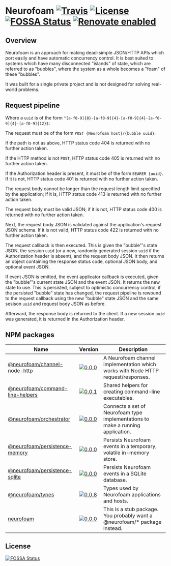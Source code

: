 # Neurofoam [![Travis](https://img.shields.io/travis/jameswilddev/neurofoam.svg)](https://travis-ci.org/jameswilddev/neurofoam) [![License](https://img.shields.io/github/license/jameswilddev/neurofoam.svg)](https://github.com/jameswilddev/neurofoam/blob/master/license) [![FOSSA Status](https://app.fossa.io/api/projects/git%2Bgithub.com%2Fjameswilddev%2Fneurofoam.svg?type=shield)](https://app.fossa.io/projects/git%2Bgithub.com%2Fjameswilddev%2Fneurofoam?ref=badge_shield) [![Renovate enabled](https://img.shields.io/badge/renovate-enabled-brightgreen.svg)](https://renovatebot.com/)

## Overview

Neurofoam is an approach for making dead-simple JSON/HTTP APIs which port easily
and have automatic concurrency control.  It is best suited to systems which have
many disconnected "islands" of state, which are referred to as "bubbles", where
the system as a whole becomes a "foam" of these "bubbles".

It was built for a single private project and is not designed for solving
real-world problems.

## Request pipeline

Where a `uuid` is of the form
`^[a-f0-9]{8}-[a-f0-9]{4}-[a-f0-9]{4}-[a-f0-9]{4}-[a-f0-9]{12}$`:

The request must be of the form `POST {Neurofoam host}/{bubble uuid}`.

If the path is not as above, HTTP status code 404 is returned with no further
action taken.

If the HTTP method is not `POST`, HTTP status code 405 is returned with no
further action taken.

If the Authorization header is present, it must be of the form `BEARER {uuid}`.
If it is not, HTTP status code 401 is returned with no further action taken.

The request body cannot be longer than the request length limit specified by the
application; if it is, HTTP status code 413 is returned with no further action
taken.

The request body must be valid JSON; if it is not, HTTP status code 400 is
returned with no further action taken.

Next, the request body JSON is validated against the application's request JSON
schema.  If it is not valid, HTTP status code 422 is returned with no further
action taken.

The request callback is then executed.  This is given the "bubble"'s state JSON,
the session `uuid` (or a new, randomly generated session `uuid` if the
Authorization header is absent), and the request body JSON.  It then returns an
object containing the response status code, optional JSON body, and optional
event JSON.

If event JSON is emitted, the event applicator callback is executed, given the
"bubble"'s current state JSON and the event JSON.  It returns the new state to
use.  This is persisted, subject to optimistic concurrency control; if the
persisted "bubble" state has changed, the request pipeline is rewound to the
request callback using the new "bubble" state JSON and the same sesison `uuid`
and request body JSON as before.

Afterward, the response body is returned to the client.  If a new session `uuid`
was generated, it is returned in the Authorization header.

## NPM packages

Name                                                               | Version                                                                                                                                     | Description                                                                     
------------------------------------------------------------------ | ------------------------------------------------------------------------------------------------------------------------------------------- | --------------------------------------------------------------------------------
[@neurofoam/channel-node-http](@neurofoam/channel-node-http)       | [![0.0.0](https://img.shields.io/npm/v/@neurofoam/channel-node-http.svg)](https://www.npmjs.com/package/@neurofoam/channel-node-http)       | A Neurofoam channel implementation which works with Node HTTP request/responses.
[@neurofoam/command-line-helpers](@neurofoam/command-line-helpers) | [![0.0.1](https://img.shields.io/npm/v/@neurofoam/command-line-helpers.svg)](https://www.npmjs.com/package/@neurofoam/command-line-helpers) | Shared helpers for creating command-line executables.                           
[@neurofoam/orchestrator](@neurofoam/orchestrator)                 | [![0.0.0](https://img.shields.io/npm/v/@neurofoam/orchestrator.svg)](https://www.npmjs.com/package/@neurofoam/orchestrator)                 | Connects a set of Neurofoam type implementations to make a running application. 
[@neurofoam/persistence-memory](@neurofoam/persistence-memory)     | [![0.0.0](https://img.shields.io/npm/v/@neurofoam/persistence-memory.svg)](https://www.npmjs.com/package/@neurofoam/persistence-memory)     | Persists Neurofoam events in a temporary, volatile in-memory store.             
[@neurofoam/persistence-sqlite](@neurofoam/persistence-sqlite)     | [![0.0.0](https://img.shields.io/npm/v/@neurofoam/persistence-sqlite.svg)](https://www.npmjs.com/package/@neurofoam/persistence-sqlite)     | Persists Neurofoam events in a SQLite database.                                 
[@neurofoam/types](@neurofoam/types)                               | [![0.0.8](https://img.shields.io/npm/v/@neurofoam/types.svg)](https://www.npmjs.com/package/@neurofoam/types)                               | Types used by Neurofoam applications and hosts.                                 
[neurofoam](neurofoam)                                             | [![0.0.0](https://img.shields.io/npm/v/neurofoam.svg)](https://www.npmjs.com/package/neurofoam)                                             | This is a stub package.  You probably want a @neurofoam/* package instead.      

## License

[![FOSSA Status](https://app.fossa.io/api/projects/git%2Bgithub.com%2Fjameswilddev%2Fneurofoam.svg?type=large)](https://app.fossa.io/projects/git%2Bgithub.com%2Fjameswilddev%2Fneurofoam?ref=badge_large)

